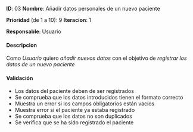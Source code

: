 **ID**: 03 
**Nombre**: Añadir datos personales de un nuevo paciente 
 
**Prioridad** (de 1 a 10): 9 
**Iteracion**: 1 
 
**Responsable**: Usuario 
 
#### Descripcion 
 
Como *Usuario* quiero *añadir nuevos datos* con el objetivo de *registrar los datos de un nuevo paciente*
 
#### Validación 
 
* Los datos del paciente deben de ser registrados
* Se comprueba que los datos introducidos tienen el formato correcto
* Muestra un error si los campos obligatorios están vacíos
* Muestra error si el paciente ya estaba registrado
* Se comprueba que los datos no son duplicados
* Se verifica que se ha sido registrado el paciente

	